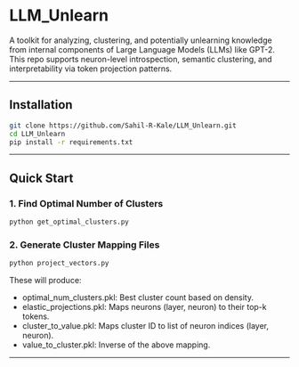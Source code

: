 # LLM_Unlearn

A toolkit for analyzing, clustering, and potentially unlearning knowledge from internal components of Large Language Models (LLMs) like GPT-2. This repo supports neuron-level introspection, semantic clustering, and interpretability via token projection patterns.

---

## Installation

```bash
git clone https://github.com/Sahil-R-Kale/LLM_Unlearn.git
cd LLM_Unlearn
pip install -r requirements.txt
```

---

## Quick Start

### 1. Find Optimal Number of Clusters
```bash
python get_optimal_clusters.py
```

### 2. Generate Cluster Mapping Files
```bash
python project_vectors.py
```

These will produce:
- optimal_num_clusters.pkl: Best cluster count based on density.
- elastic_projections.pkl: Maps neurons (layer, neuron) to their top-k tokens.
- cluster_to_value.pkl: Maps cluster ID to list of neuron indices (layer, neuron).
- value_to_cluster.pkl: Inverse of the above mapping.

---


